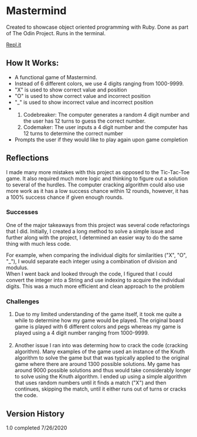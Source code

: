 # Mastermind
Created to showcase object oriented programming with Ruby. Done as part of The Odin Project. Runs in the terminal.

[Repl.it](https://repl.it/@shanedgilbert/Mastermind)

## How It Works:
- A functional game of Mastermind. 
- Instead of 6 different colors, we use 4 digits ranging from 1000-9999.
- "X" is used to show correct value and position
- "O" is used to show correct value and incorrect position
- "_" is used to show incorrect value and incorrect position
- 1. Codebreaker: The computer generates a random 4 digit number and the user has 12 turns to guess the correct number. 
  2. Codemaker: The user inputs a 4 digit number and the computer has 12 turns to determine the correct number
- Prompts the user if they would like to play again upon game completion

## Reflections
I made many more mistakes with this project as opposed to the Tic-Tac-Toe game. It also required much more logic and thinking to figure out a solution to several of the hurdles. The computer cracking algorithm could also use more work as it has a low success chance within 12 rounds, however, it has a 100% success chance if given enough rounds.

### Successes
One of the major takeaways from this project was several code refactorings that I did. Initially, I created a long method to solve a simple issue and further along with the project, I determined an easier way to do the same thing with much less code.

For example, when comparing the individual digits for similarities ("X", "O", "_"), I would separate each integer using a combination of division and modulus. <br> When I went back and looked through the code, I figured that I could convert the integer into a String and use indexing to acquire the individual digits. This was a much more efficient and clean approach to the problem

### Challenges
1. Due to my limited understanding of the game itself, it took me quite a while to determine how my game would be played. The original board game is played with 6 different colors and pegs whereas my game is played using a 4 digit number ranging from 1000-9999.<br><br>
2. Another issue I ran into was determing how to crack the code (cracking algorithm). Many examples of the game used an instance of the Knuth algorithm to solve the game but that was typically applied to the original game where there are around 1300 possible solutions. My game has around 9000 possible solutions and thus would take considerably longer to solve using the Knuth algorithm. I ended up using a simple algorithm that uses random numbers until it finds a match ("X") and then continues, skipping the match, until it either runs out of turns or cracks the code.

## Version History
1.0 completed 7/26/2020
